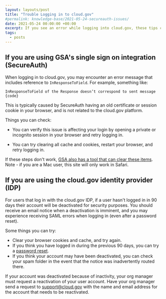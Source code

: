```yaml
---
layout: layouts/post
title: "Trouble Logging in to cloud.gov"
#permalink: knowledge-base/2021-05-24-secureauth-issues/
date: 2021-05-24 00:00:00 +00:00
excerpt: If you see an error while logging into cloud.gov, these tips can help you troubleshoot
tags:
  - posts
---
```


## If you are using GSA's single sign on integration (SecureAuth)

When logging in to cloud.gov, you may encounter an error message that includes reference to `InResponseToField`. For example, something like:

```
InResponseToField of the Response doesn’t correspond to sent message {code}
```

This is typically caused by SecureAuth having an old certificate or session cookie in your browser, and is not related to the cloud.gov platform. 

Things you can check:

* You can verify this issue is affecting your login by opening a private or incognito session in your browser and retry logging in. 

* You can try clearing all cache and cookies, restart your browser, and retry logging in.

If these steps don't work, [GSA also has a tool that can clear these items](https://secureauth.gsa.gov/secureauth2/cleancert.aspx). Note - if you are a Mac user, this site will only work in Safari.

## If you are using the cloud.gov identity provider (IDP)

For users that log in with the cloud.gov IDP, if a user hasn't logged in in 90 days their account will be deactivated for security purposes. You should receive an email notice when a deactivation is imminent, and you may experience receiving SAML errors when logging in (even after a password reset).

Some things you can try:

* Clear your browser cookies and cache, and try again.
* If you think you have logged in during the previous 90 days, you can try a [password reset](https://cloud.gov/docs/getting-started/accounts/).
* If you think your account may have been deactivated, you can check your spam folder in the event that the notice was inadvertently routed there.

If your account was deactivated because of inactivity, your org manager must request a reactivation of your user account. Have your org manager send a request to [support@cloud.gov](mailto:support@cloud.gov) with the name and email address for the account that needs to be reactivated.
